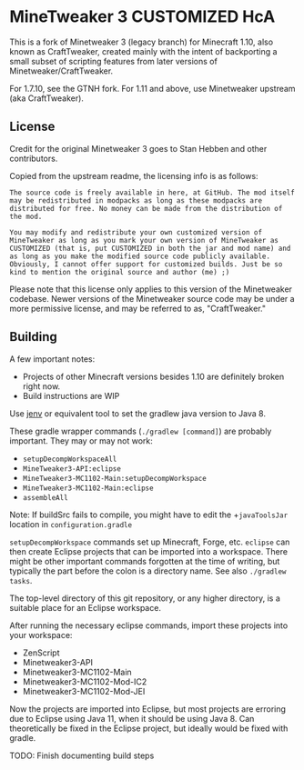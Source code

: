 # MineTweaker 3 CUSTOMIZED HcA

This is a fork of Minetweaker 3 (legacy branch) for Minecraft 1.10, also known as CraftTweaker, created mainly with the intent of backporting a small subset of scripting features from later versions of Minetweaker/CraftTweaker.

For 1.7.10, see the GTNH fork. For 1.11 and above, use Minetweaker upstream (aka CraftTweaker).

## License

Credit for the original Minetweaker 3 goes to Stan Hebben and other contributors.

Copied from the upstream readme, the licensing info is as follows:

```
The source code is freely available in here, at GitHub. The mod itself may be redistributed in modpacks as long as these modpacks are distributed for free. No money can be made from the distribution of the mod.

You may modify and redistribute your own customized version of MineTweaker as long as you mark your own version of MineTweaker as CUSTOMIZED (that is, put CUSTOMIZED in both the jar and mod name) and as long as you make the modified source code publicly available. Obviously, I cannot offer support for customized builds. Just be so kind to mention the original source and author (me) ;)
```

Please note that this license only applies to this version of the Minetweaker codebase. Newer versions of the Minetweaker source code may be under a more permissive license, and may be referred to as, "CraftTweaker."

## Building

A few important notes:

- Projects of other Minecraft versions besides 1.10 are definitely broken right now.
- Build instructions are WIP

Use [jenv](https://github.com/jenv/jenv/) or equivalent tool to set the gradlew java version to Java 8.

These gradle wrapper commands (`./gradlew [command]`) are probably important. They may or may not work:

- `setupDecompWorkspaceAll`
- `MineTweaker3-API:eclipse` 
- `MineTweaker3-MC1102-Main:setupDecompWorkspace`
- `MineTweaker3-MC1102-Main:eclipse`
- `assembleAll`

Note: If buildSrc fails to compile, you might have to edit the +`javaToolsJar` location in `configuration.gradle`

`setupDecompWorkspace` commands set up Minecraft, Forge, etc. `eclipse` can then create Eclipse projects that can be imported into a workspace. There might be other important commands forgotten at the time of writing, but typically the part before the colon is a directory name. See also `./gradlew tasks`.

The top-level directory of this git repository, or any higher directory, is a suitable place for an Eclipse workspace.

After running the necessary eclipse commands, import these projects into your workspace:

- ZenScript
- Minetweaker3-API
- Minetweaker3-MC1102-Main
- Minetweaker3-MC1102-Mod-IC2
- Minetweaker3-MC1102-Mod-JEI

Now the projects are imported into Eclipse, but most projects are erroring due to Eclipse using Java 11, when it should be using Java 8. Can theoretically be fixed in the Eclipse project, but ideally would be fixed with gradle.

TODO: Finish documenting build steps
